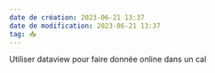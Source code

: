 ```yaml
---
date de création: 2023-06-21 13:37
date de modification: 2023-06-21 13:37
tag: 📥
---
```

Utiliser dataview pour faire donnée online dans un cal